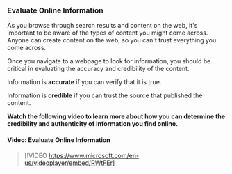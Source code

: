 ### Evaluate Online Information

As you browse through search results and content on the web, it's important to be aware of the types of content you might come across. Anyone can create content on the web, so you can't trust everything you come across.

Once you navigate to a webpage to look for information, you should be critical in evaluating the accuracy and credibility of the content.

Information is **accurate** if you can verify that it is true.

Information is **credible** if you can trust the source that published the content.

**Watch the following video to learn more about how you can determine the credibility and authenticity of information you find online.**


#### Video: Evaluate Online Information
> [!VIDEO https://www.microsoft.com/en-us/videoplayer/embed/RWtFEr]